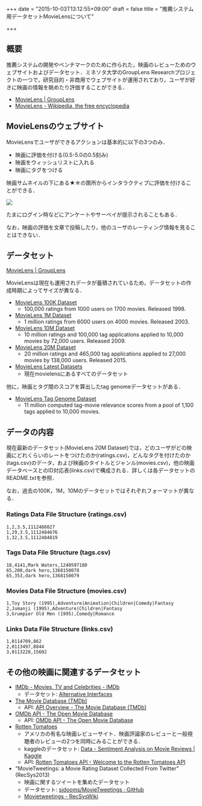+++
date = "2015-10-03T13:12:55+09:00"
draft = false
title = "推薦システム用データセットMovieLensについて"

+++

## 概要

推薦システムの開発やベンチマークのために作られた，映画のレビューためのウェブサイトおよびデータセット．ミネソタ大学のGroupLens Researchプロジェクトの一つで，研究目的・非商用でウェブサイトが運用されており，ユーザが好きに映画の情報を眺めたり評価することができる．

- [MovieLens | GroupLens](http://grouplens.org/datasets/movielens/)
- [MovieLens - Wikipedia, the free encyclopedia](https://en.wikipedia.org/wiki/MovieLens)

## MovieLensのウェブサイト

MovieLensでユーザができるアクションは基本的に以下の3つのみ．

- 映画に評価を付ける(0.5-5.0の0.5刻み)
- 映画をウィッシュリストに入れる
- 映画にタグをつける

映画サムネイルの下にある★☆の箇所からインタラクティブに評価を付けることができる．

![](/img/movielens.png)

たまにログイン時などにアンケートやサーベイが提示されることもある．

なお，映画の評価を文章で投稿したり，他のユーザのレーティング情報を見ることはできない．

## データセット

[MovieLens | GroupLens](http://grouplens.org/datasets/movielens/)

MovieLensは現在も運用されデータが蓄積されているため，データセットの作成時期によってサイズが異なる．

- [MovieLens 100K Dataset](http://grouplens.org/datasets/movielens/100k/)
    - 100,000 ratings from 1000 users on 1700 movies. Released 1998.
- [MovieLens 1M Dataset](http://grouplens.org/datasets/movielens/1m/)
    - 1 million ratings from 6000 users on 4000 movies. Released 2003.
- [MovieLens 10M Dataset](http://grouplens.org/datasets/movielens/10m/)
    - 10 million ratings and 100,000 tag applications applied to 10,000 movies by 72,000 users. Released 2009.
- [MovieLens 20M Dataset](http://grouplens.org/datasets/movielens/20m/)
    - 20 million ratings and 465,000 tag applications applied to 27,000 movies by 138,000 users. Released 2015.
- [MovieLens Latest Datasets](http://grouplens.org/datasets/movielens/latest/)
    - 現在movielensにあるすべてのデータセット

他に，映画とタグ間のスコアを算出したtag genomeデータセットがある．

- [MovieLens Tag Genome Dataset](http://grouplens.org/datasets/movielens/tag-genome/)
  - 11 million computed tag-movie relevance scores from a pool of 1,100 tags applied to 10,000 movies.

## データの内容

現在最新のデータセット(MovieLens 20M Dataset)では，どのユーザがどの映画にどれくらいのレートをつけたのか(ratings.csv)，どんなタグを付けたのか(tags.csv)のデータ，および映画のタイトルとジャンル(movies.csv)，他の映画データベースとのID対応表(links.csv)で構成される．詳しくは各データセットのREADME.txtを参照．

なお，過去の100K，1M，10Mのデータセットではそれぞれフォーマットが異なる．

### Ratings Data File Structure (ratings.csv)

```userId,movieId,rating,timestamp
1,2,3.5,1112486027
1,29,3.5,1112484676
1,32,3.5,1112484819
```

### Tags Data File Structure (tags.csv)

```userId,movieId,tag,timestamp
18,4141,Mark Waters,1240597180
65,208,dark hero,1368150078
65,353,dark hero,1368150079
```

### Movies Data File Structure (movies.csv)

```movieId,title,genres
1,Toy Story (1995),Adventure|Animation|Children|Comedy|Fantasy
2,Jumanji (1995),Adventure|Children|Fantasy
3,Grumpier Old Men (1995),Comedy|Romance
```

### Links Data File Structure (links.csv)

```movieId,imdbId,tmdbId
1,0114709,862
2,0113497,8844
3,0113228,15602
```

## その他の映画に関連するデータセット

- [IMDb - Movies, TV and Celebrities - IMDb](http://www.imdb.com/)
    - データセット: [Alternative Interfaces](http://www.imdb.com/interfaces)
- [The Movie Database (TMDb)](https://www.themoviedb.org/)
    - API: [API Overview - The Movie Database (TMDb)](https://www.themoviedb.org/documentation/api)
- [OMDb API - The Open Movie Database](http://www.omdbapi.com/)
    - API: [OMDb API - The Open Movie Database](http://www.omdbapi.com/)
- [Rotten Tomatoes](http://www.rottentomatoes.com/)
    - アメリカの有名な映画レビューサイト．映画評論家のレビューと一般視聴者のレビューの2つを同時にみることができる．
    - kaggleのデータセット: [Data - Sentiment Analysis on Movie Reviews | Kaggle](https://www.kaggle.com/c/sentiment-analysis-on-movie-reviews/data)
    - API: [Rotten Tomatoes API - Welcome to the Rotten Tomatoes API](http://developer.rottentomatoes.com/)
- "MovieTweetings: a Movie Rating Dataset Collected From
Twitter" (RecSys2013)
    - 映画に関するツイートを集めたデータセット
    - データセット: [sidooms/MovieTweetings · GitHub](https://github.com/sidooms/MovieTweetings)
    - [Movietweetings - RecSysWiki](http://recsyswiki.com/wiki/Movietweetings)
